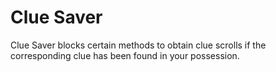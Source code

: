 # Clue Saver
Clue Saver blocks certain methods to obtain clue scrolls if the corresponding clue has been found in your possession.
